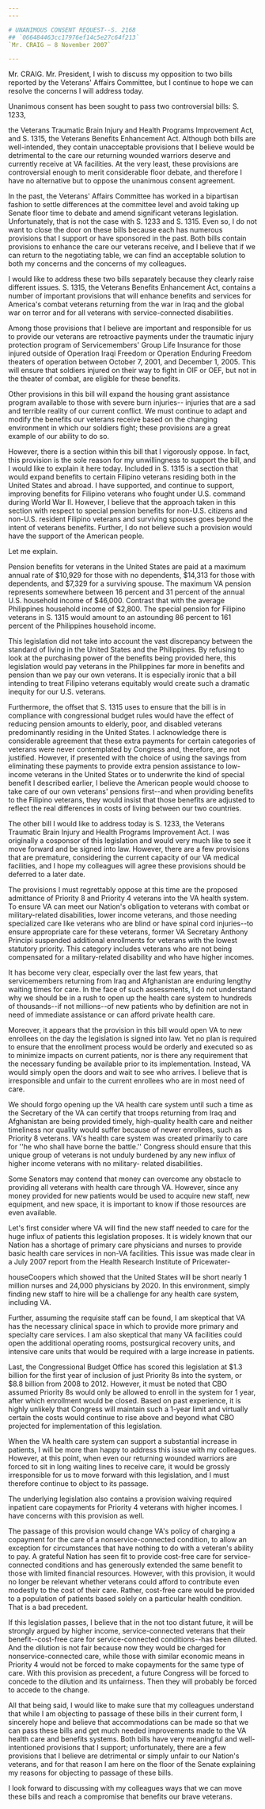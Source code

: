 ```yaml
---
---

# UNANIMOUS CONSENT REQUEST--S. 2168
## `066484463cc17976ef14c5e27c64f213`
`Mr. CRAIG — 8 November 2007`

---
```



Mr. CRAIG. Mr. President, I wish to discuss my opposition to two 
bills reported by the Veterans' Affairs Committee, but I continue to 
hope we can resolve the concerns I will address today.

Unanimous consent has been sought to pass two controversial bills: S. 
1233,


the Veterans Traumatic Brain Injury and Health Programs Improvement 
Act, and S. 1315, the Veterans Benefits Enhancement Act. Although both 
bills are well-intended, they contain unacceptable provisions that I 
believe would be detrimental to the care our returning wounded warriors 
deserve and currently receive at VA facilities. At the very least, 
these provisions are controversial enough to merit considerable floor 
debate, and therefore I have no alternative but to oppose the unanimous 
consent agreement.

In the past, the Veterans' Affairs Committee has worked in a 
bipartisan fashion to settle differences at the committee level and 
avoid taking up Senate floor time to debate and amend significant 
veterans legislation. Unfortunately, that is not the case with S. 1233 
and S. 1315. Even so, I do not want to close the door on these bills 
because each has numerous provisions that I support or have sponsored 
in the past. Both bills contain provisions to enhance the care our 
veterans receive, and I believe that if we can return to the 
negotiating table, we can find an acceptable solution to both my 
concerns and the concerns of my colleagues.

I would like to address these two bills separately because they 
clearly raise different issues. S. 1315, the Veterans Benefits 
Enhancement Act, contains a number of important provisions that will 
enhance benefits and services for America's combat veterans returning 
from the war in Iraq and the global war on terror and for all veterans 
with service-connected disabilities.

Among those provisions that I believe are important and responsible 
for us to provide our veterans are retroactive payments under the 
traumatic injury protection program of Servicemembers' Group Life 
Insurance for those injured outside of Operation Iraqi Freedom or 
Operation Enduring Freedom theaters of operation between October 7, 
2001, and December 1, 2005. This will ensure that soldiers injured on 
their way to fight in OIF or OEF, but not in the theater of combat, are 
eligible for these benefits.

Other provisions in this bill will expand the housing grant 
assistance program available to those with severe burn injuries--
injuries that are a sad and terrible reality of our current conflict. 
We must continue to adapt and modify the benefits our veterans receive 
based on the changing environment in which our soldiers fight; these 
provisions are a great example of our ability to do so.

However, there is a section within this bill that I vigorously 
oppose. In fact, this provision is the sole reason for my unwillingness 
to support the bill, and I would like to explain it here today. 
Included in S. 1315 is a section that would expand benefits to certain 
Filipino veterans residing both in the United States and abroad. I have 
supported, and continue to support, improving benefits for Filipino 
veterans who fought under U.S. command during World War II. However, I 
believe that the approach taken in this section with respect to special 
pension benefits for non-U.S. citizens and non-U.S. resident Filipino 
veterans and surviving spouses goes beyond the intent of veterans 
benefits. Further, I do not believe such a provision would have the 
support of the American people.


Let me explain.

Pension benefits for veterans in the United States are paid at a 
maximum annual rate of $10,929 for those with no dependents, $14,313 
for those with dependents, and $7,329 for a surviving spouse. The 
maximum VA pension represents somewhere between 16 percent and 31 
percent of the annual U.S. household income of $46,000. Contrast that 
with the average Philippines household income of $2,800. The special 
pension for Filipino veterans in S. 1315 would amount to an astounding 
86 percent to 161 percent of the Philippines household income.

This legislation did not take into account the vast discrepancy 
between the standard of living in the United States and the 
Philippines. By refusing to look at the purchasing power of the 
benefits being provided here, this legislation would pay veterans in 
the Philippines far more in benefits and pension than we pay our own 
veterans. It is especially ironic that a bill intending to treat 
Filipino veterans equitably would create such a dramatic inequity for 
our U.S. veterans.

Furthermore, the offset that S. 1315 uses to ensure that the bill is 
in compliance with congressional budget rules would have the effect of 
reducing pension amounts to elderly, poor, and disabled veterans 
predominantly residing in the United States. I acknowledge there is 
considerable agreement that these extra payments for certain categories 
of veterans were never contemplated by Congress and, therefore, are not 
justified. However, if presented with the choice of using the savings 
from eliminating these payments to provide extra pension assistance to 
low-income veterans in the United States or to underwrite the kind of 
special benefit I described earlier, I believe the American people 
would choose to take care of our own veterans' pensions first--and when 
providing benefits to the Filipino veterans, they would insist that 
those benefits are adjusted to reflect the real differences in costs of 
living between our two countries.

The other bill I would like to address today is S. 1233, the Veterans 
Traumatic Brain Injury and Health Programs Improvement Act. I was 
originally a cosponsor of this legislation and would very much like to 
see it move forward and be signed into law. However, there are a few 
provisions that are premature, considering the current capacity of our 
VA medical facilities, and I hope my colleagues will agree these 
provisions should be deferred to a later date.

The provisions I must regrettably oppose at this time are the 
proposed admittance of Priority 8 and Priority 4 veterans into the VA 
health system. To ensure VA can meet our Nation's obligation to 
veterans with combat or military-related disabilities, lower income 
veterans, and those needing specialized care like veterans who are 
blind or have spinal cord injuries--to ensure appropriate care for 
these veterans, former VA Secretary Anthony Principi suspended 
additional enrollments for veterans with the lowest statutory priority. 
This category includes veterans who are not being compensated for a 
military-related disability and who have higher incomes.

It has become very clear, especially over the last few years, that 
servicemembers returning from Iraq and Afghanistan are enduring lengthy 
waiting times for care. In the face of such assessments, I do not 
understand why we should be in a rush to open up the health care system 
to hundreds of thousands--if not millions--of new patients who by 
definition are not in need of immediate assistance or can afford 
private health care.

Moreover, it appears that the provision in this bill would open VA to 
new enrollees on the day the legislation is signed into law. Yet no 
plan is required to ensure that the enrollment process would be orderly 
and executed so as to minimize impacts on current patients, nor is 
there any requirement that the necessary funding be available prior to 
its implementation. Instead, VA would simply open the doors and wait to 
see who arrives. I believe that is irresponsible and unfair to the 
current enrollees who are in most need of care.

We should forgo opening up the VA health care system until such a 
time as the Secretary of the VA can certify that troops returning from 
Iraq and Afghanistan are being provided timely, high-quality health 
care and neither timeliness nor quality would suffer because of newer 
enrollees, such as Priority 8 veterans. VA's health care system was 
created primarily to care for ''he who shall have borne the battle.'' 
Congress should ensure that this unique group of veterans is not unduly 
burdened by any new influx of higher income veterans with no military-
related disabilities.

Some Senators may contend that money can overcome any obstacle to 
providing all veterans with health care through VA. However, since any 
money provided for new patients would be used to acquire new staff, new 
equipment, and new space, it is important to know if those resources 
are even available.

Let's first consider where VA will find the new staff needed to care 
for the huge influx of patients this legislation proposes. It is widely 
known that our Nation has a shortage of primary care physicians and 
nurses to provide basic health care services in non-VA facilities. This 
issue was made clear in a July 2007 report from the Health Research 
Institute of Pricewater-


houseCoopers which showed that the United States will be short nearly 1 
million nurses and 24,000 physicians by 2020. In this environment, 
simply finding new staff to hire will be a challenge for any health 
care system, including VA.

Further, assuming the requisite staff can be found, I am skeptical 
that VA has the necessary clinical space in which to provide more 
primary and specialty care services. I am also skeptical that many VA 
facilities could open the additional operating rooms, postsurgical 
recovery units, and intensive care units that would be required with a 
large increase in patients.

Last, the Congressional Budget Office has scored this legislation at 
$1.3 billion for the first year of inclusion of just Priority 8s into 
the system, or $8.8 billion from 2008 to 2012. However, it must be 
noted that CBO assumed Priority 8s would only be allowed to enroll in 
the system for 1 year, after which enrollment would be closed. Based on 
past experience, it is highly unlikely that Congress will maintain such 
a 1-year limit and virtually certain the costs would continue to rise 
above and beyond what CBO projected for implementation of this 
legislation.

When the VA health care system can support a substantial increase in 
patients, I will be more than happy to address this issue with my 
colleagues. However, at this point, when even our returning wounded 
warriors are forced to sit in long waiting lines to receive care, it 
would be grossly irresponsible for us to move forward with this 
legislation, and I must therefore continue to object to its passage.

The underlying legislation also contains a provision waiving required 
inpatient care copayments for Priority 4 veterans with higher incomes. 
I have concerns with this provision as well.

The passage of this provision would change VA's policy of charging a 
copayment for the care of a nonservice-connected condition, to allow an 
exception for circumstances that have nothing to do with a veteran's 
ability to pay. A grateful Nation has seen fit to provide cost-free 
care for service-connected conditions and has generously extended the 
same benefit to those with limited financial resources. However, with 
this provision, it would no longer be relevant whether veterans could 
afford to contribute even modestly to the cost of their care. Rather, 
cost-free care would be provided to a population of patients based 
solely on a particular health condition. That is a bad precedent.

If this legislation passes, I believe that in the not too distant 
future, it will be strongly argued by higher income, service-connected 
veterans that their benefit--cost-free care for service-connected 
conditions--has been diluted. And the dilution is not fair because now 
they would be charged for nonservice-connected care, while those with 
similar economic means in Priority 4 would not be forced to make 
copayments for the same type of care. With this provision as precedent, 
a future Congress will be forced to concede to the dilution and its 
unfairness. Then they will probably be forced to accede to the change.

All that being said, I would like to make sure that my colleagues 
understand that while I am objecting to passage of these bills in their 
current form, I sincerely hope and believe that accommodations can be 
made so that we can pass these bills and get much needed improvements 
made to the VA health care and benefits systems. Both bills have very 
meaningful and well-intentioned provisions that I support; 
unfortunately, there are a few provisions that I believe are 
detrimental or simply unfair to our Nation's veterans, and for that 
reason I am here on the floor of the Senate explaining my reasons for 
objecting to passage of these bills.

I look forward to discussing with my colleagues ways that we can move 
these bills and reach a compromise that benefits our brave veterans.